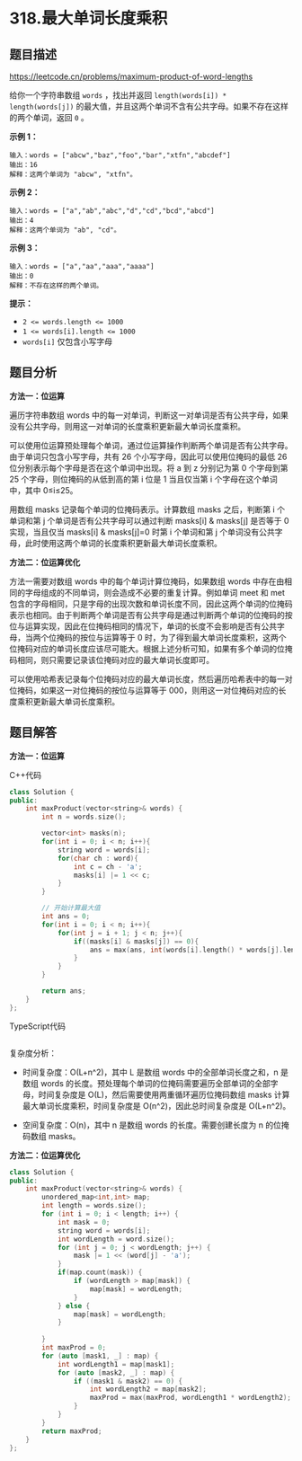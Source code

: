 # 318.最大单词长度乘积

## 题目描述 

https://leetcode.cn/problems/maximum-product-of-word-lengths

给你一个字符串数组 `words` ，找出并返回 `length(words[i]) * length(words[j])` 的最大值，并且这两个单词不含有公共字母。如果不存在这样的两个单词，返回 `0` 。

 

**示例 1：**

```
输入：words = ["abcw","baz","foo","bar","xtfn","abcdef"]
输出：16 
解释：这两个单词为 "abcw", "xtfn"。
```

**示例 2：**

```
输入：words = ["a","ab","abc","d","cd","bcd","abcd"]
输出：4 
解释：这两个单词为 "ab", "cd"。
```

**示例 3：**

```
输入：words = ["a","aa","aaa","aaaa"]
输出：0 
解释：不存在这样的两个单词。
```

 

**提示：**

- `2 <= words.length <= 1000`
- `1 <= words[i].length <= 1000`
- `words[i]` 仅包含小写字母



## 题目分析

**方法一：位运算**

遍历字符串数组 words 中的每一对单词，判断这一对单词是否有公共字母，如果没有公共字母，则用这一对单词的长度乘积更新最大单词长度乘积。

可以使用位运算预处理每个单词，通过位运算操作判断两个单词是否有公共字母。由于单词只包含小写字母，共有 26 个小写字母，因此可以使用位掩码的最低 26 位分别表示每个字母是否在这个单词中出现。将 a 到 z 分别记为第 0 个字母到第 25 个字母，则位掩码的从低到高的第 i 位是 1 当且仅当第 i 个字母在这个单词中，其中 0≤i≤25。

用数组 masks 记录每个单词的位掩码表示。计算数组 masks 之后，判断第 i 个单词和第 j 个单词是否有公共字母可以通过判断 masks[i] & masks[j] 是否等于 0 实现，当且仅当 masks[i] & masks[j]=0 时第 i 个单词和第 j 个单词没有公共字母，此时使用这两个单词的长度乘积更新最大单词长度乘积。



**方法二：位运算优化**

方法一需要对数组 words 中的每个单词计算位掩码，如果数组 words 中存在由相同的字母组成的不同单词，则会造成不必要的重复计算。例如单词 meet 和 met 包含的字母相同，只是字母的出现次数和单词长度不同，因此这两个单词的位掩码表示也相同。由于判断两个单词是否有公共字母是通过判断两个单词的位掩码的按位与运算实现，因此在位掩码相同的情况下，单词的长度不会影响是否有公共字母，当两个位掩码的按位与运算等于 0 时，为了得到最大单词长度乘积，这两个位掩码对应的单词长度应该尽可能大。根据上述分析可知，如果有多个单词的位掩码相同，则只需要记录该位掩码对应的最大单词长度即可。

可以使用哈希表记录每个位掩码对应的最大单词长度，然后遍历哈希表中的每一对位掩码，如果这一对位掩码的按位与运算等于 000，则用这一对位掩码对应的长度乘积更新最大单词长度乘积。



## 题目解答

**方法一：位运算**

C++代码

```c++
class Solution {
public:
    int maxProduct(vector<string>& words) {
        int n = words.size();

        vector<int> masks(n);
        for(int i = 0; i < n; i++){
            string word = words[i];
            for(char ch : word){
                int c = ch - 'a';
                masks[i] |= 1 << c;
            }
        }

        // 开始计算最大值
        int ans = 0;
        for(int i = 0; i < n; i++){
            for(int j = i + 1; j < n; j++){
                if((masks[i] & masks[j]) == 0){
                    ans = max(ans, int(words[i].length() * words[j].length()));
                }
            }
        }

        return ans;
    }
};
```

TypeScript代码

```typescript

```

复杂度分析：

* 时间复杂度：O(L+n^2)，其中 L 是数组 words 中的全部单词长度之和，n 是数组 words 的长度。预处理每个单词的位掩码需要遍历全部单词的全部字母，时间复杂度是 O(L)，然后需要使用两重循环遍历位掩码数组 masks 计算最大单词长度乘积，时间复杂度是 O(n^2)，因此总时间复杂度是 O(L+n^2)。

* 空间复杂度：O(n)，其中 n 是数组 words 的长度。需要创建长度为 n 的位掩码数组 masks。

  

**方法二：位运算优化**

```c++
class Solution {
public:
    int maxProduct(vector<string>& words) {
        unordered_map<int,int> map;
        int length = words.size();
        for (int i = 0; i < length; i++) {
            int mask = 0;
            string word = words[i];
            int wordLength = word.size();
            for (int j = 0; j < wordLength; j++) {
                mask |= 1 << (word[j] - 'a');
            }
            if(map.count(mask)) {
                if (wordLength > map[mask]) {
                    map[mask] = wordLength;
                }
            } else {
                map[mask] = wordLength;
            }
            
        }
        int maxProd = 0;
        for (auto [mask1, _] : map) {
            int wordLength1 = map[mask1];
            for (auto [mask2, _] : map) {
                if ((mask1 & mask2) == 0) {
                    int wordLength2 = map[mask2];
                    maxProd = max(maxProd, wordLength1 * wordLength2);
                }
            }
        }
        return maxProd;
    }
};
```

